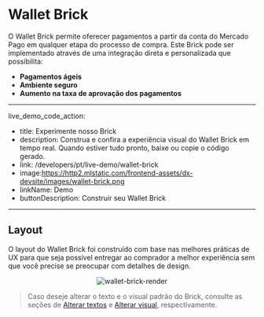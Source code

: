 # Wallet Brick

O Wallet Brick permite oferecer pagamentos a partir da conta do Mercado Pago em qualquer etapa do processo de compra. Este Brick pode ser implementado através de uma integração direta e personalizada que possibilita:

* **Pagamentos ágeis**
* **Ambiente seguro**
* **Aumento na taxa de aprovação dos pagamentos**

---
live_demo_code_action:
 - title: Experimente nosso Brick
 - description: Construa e confira a experiência visual do Wallet Brick em tempo real. Quando estiver tudo pronto, baixe ou copie o código gerado.
 - link: /developers/pt/live-demo/wallet-brick
 - image:https://http2.mlstatic.com/frontend-assets/dx-devsite/images/wallet-brick.png
 - linkName: Demo
 - buttonDescription: Construir seu Wallet Brick
---

## Layout 

O layout do Wallet Brick foi construído com base nas melhores práticas de UX para que seja possível entregar ao comprador a melhor experiência sem que você precise se preocupar com detalhes de design.

<center>

![wallet-brick-render](checkout-bricks/wallet-brick-render-pt.png)

</center>

> Caso deseje alterar o texto e o visual padrão do Brick, consulte as seções de [Alterar textos](/developers/pt/docs/checkout-bricks/wallet-brick/additional-customization/change-texts) e [Alterar visual](/developers/pt/docs/checkout-bricks/wallet-brick/additional-customization/change-appearance), respectivamente.